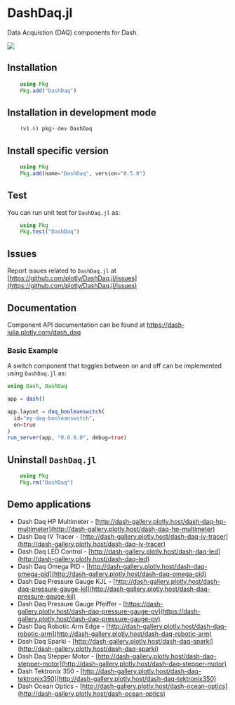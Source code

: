# DashDaq.jl

Data Acquistion (DAQ) components for Dash.

[docs-dev-img]: https://img.shields.io/badge/docs-dev-blue.svg
[docs-dev-url]: https://dash-julia.plotly.com/dash_daq
[![][docs-dev-img]][docs-dev-url]

## Installation

```julia    
    using Pkg
    Pkg.add("DashDaq")
```
## Installation in development mode

```julia    
    (v1.6) pkg> dev DashDaq
```
## Install specific version

```julia    
    using Pkg
    Pkg.add(name="DashDaq", version="0.5.0")
```
## Test

You can run unit test for `DashDaq.jl` as:

```julia    
    using Pkg
    Pkg.test("DashDaq")
```

## Issues
Report issues related to `DashDaq.jl` at [https://github.com/plotly/DashDaq.jl/issues](https://github.com/plotly/DashDaq.jl/issues)


## Documentation
Component API documentation can be found at https://dash-julia.plotly.com/dash_daq


### Basic Example

A switch component that toggles between on and off can be implemented using `DashDaq.jl` as:

```julia
using Dash, DashDaq

app = dash()

app.layout = daq_booleanswitch(
  id="my-daq-booleanswitch",
  on=true
)  
run_server(app, "0.0.0.0", debug=true)
```

## Uninstall `DashDaq.jl`

```julia    
    using Pkg
    Pkg.rm("DashDaq")
```


## Demo applications 
 * Dash Daq HP Multimeter - [http://dash-gallery.plotly.host/dash-daq-hp-multimeter](http://dash-gallery.plotly.host/dash-daq-hp-multimeter)
 * Dash Daq IV Tracer - [http://dash-gallery.plotly.host/dash-daq-iv-tracer](http://dash-gallery.plotly.host/dash-daq-iv-tracer)
 * Dash Daq LED Control - [http://dash-gallery.plotly.host/dash-daq-led](http://dash-gallery.plotly.host/dash-daq-led)
 * Dash Daq Omega PID - [http://dash-gallery.plotly.host/dash-daq-omega-pid](http://dash-gallery.plotly.host/dash-daq-omega-pid)
 * Dash Daq Pressure Gauge KJL - [http://dash-gallery.plotly.host/dash-daq-pressure-gauge-kjl](http://dash-gallery.plotly.host/dash-daq-pressure-gauge-kjl)
 * Dash Daq Pressure Gauge Pfeiffer - [https://dash-gallery.plotly.host/dash-daq-pressure-gauge-pv](https://dash-gallery.plotly.host/dash-daq-pressure-gauge-pv)
 * Dash Daq Robotic Arm Edge - [http://dash-gallery.plotly.host/dash-daq-robotic-arm](http://dash-gallery.plotly.host/dash-daq-robotic-arm)
 * Dash Daq Sparki - [http://dash-gallery.plotly.host/dash-daq-sparki](http://dash-gallery.plotly.host/dash-daq-sparki)
 * Dash Daq Stepper Motor - [http://dash-gallery.plotly.host/dash-daq-stepper-motor](http://dash-gallery.plotly.host/dash-daq-stepper-motor)
 * Dash Tektronix 350 - [http://dash-gallery.plotly.host/dash-daq-tektronix350](http://dash-gallery.plotly.host/dash-daq-tektronix350)
 * Dash Ocean Optics - [http://dash-gallery.plotly.host/dash-ocean-optics](http://dash-gallery.plotly.host/dash-ocean-optics)

